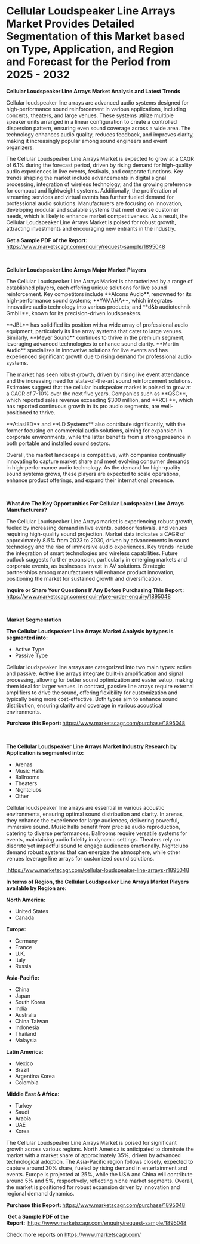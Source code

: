 <p><h1>Cellular Loudspeaker Line Arrays Market Provides Detailed Segmentation of this Market based on Type, Application, and Region and Forecast for the Period from 2025 - 2032</h1></p><p><strong>Cellular Loudspeaker Line Arrays Market Analysis and Latest Trends</strong></p>
<p><p>Cellular loudspeaker line arrays are advanced audio systems designed for high-performance sound reinforcement in various applications, including concerts, theaters, and large venues. These systems utilize multiple speaker units arranged in a linear configuration to create a controlled dispersion pattern, ensuring even sound coverage across a wide area. The technology enhances audio quality, reduces feedback, and improves clarity, making it increasingly popular among sound engineers and event organizers.</p><p>The Cellular Loudspeaker Line Arrays Market is expected to grow at a CAGR of 6.1% during the forecast period, driven by rising demand for high-quality audio experiences in live events, festivals, and corporate functions. Key trends shaping the market include advancements in digital signal processing, integration of wireless technology, and the growing preference for compact and lightweight systems. Additionally, the proliferation of streaming services and virtual events has further fueled demand for professional audio solutions. Manufacturers are focusing on innovation, developing modular and scalable systems that meet diverse customer needs, which is likely to enhance market competitiveness. As a result, the Cellular Loudspeaker Line Arrays Market is poised for robust growth, attracting investments and encouraging new entrants in the industry.</p></p>
<p><strong>Get a Sample PDF of the Report:&nbsp;</strong> <a href="https://www.marketscagr.com/enquiry/request-sample/1895048?utm_campaign=1886&utm_medium=2&utm_source=Github&utm_content=ia&utm_term=14012025&utm_id=cellular-loudspeaker-line-arrays">https://www.marketscagr.com/enquiry/request-sample/1895048</a></p>
<p>&nbsp;</p>
<p><strong>Cellular Loudspeaker Line Arrays Major Market Players</strong></p>
<p><p>The Cellular Loudspeaker Line Arrays Market is characterized by a range of established players, each offering unique solutions for live sound reinforcement. Key competitors include **Alcons Audio**, renowned for its high-performance sound systems; **YAMAHA**, which integrates innovative audio technology into various products; and **d&b audiotechnik GmbH**, known for its precision-driven loudspeakers.</p><p>**JBL** has solidified its position with a wide array of professional audio equipment, particularly its line array systems that cater to large venues. Similarly, **Meyer Sound** continues to thrive in the premium segment, leveraging advanced technologies to enhance sound clarity. **Martin Audio** specializes in innovative solutions for live events and has experienced significant growth due to rising demand for professional audio systems.</p><p>The market has seen robust growth, driven by rising live event attendance and the increasing need for state-of-the-art sound reinforcement solutions. Estimates suggest that the cellular loudspeaker market is poised to grow at a CAGR of 7-10% over the next five years. Companies such as **QSC**, which reported sales revenue exceeding $300 million, and **RCF**, which has reported continuous growth in its pro audio segments, are well-positioned to thrive. </p><p>**AtlasIED** and **LD Systems** also contribute significantly, with the former focusing on commercial audio solutions, aiming for expansion in corporate environments, while the latter benefits from a strong presence in both portable and installed sound sectors.</p><p>Overall, the market landscape is competitive, with companies continually innovating to capture market share and meet evolving consumer demands in high-performance audio technology. As the demand for high-quality sound systems grows, these players are expected to scale operations, enhance product offerings, and expand their international presence.</p></p>
<p>&nbsp;</p>
<p><strong>What Are The Key Opportunities For Cellular Loudspeaker Line Arrays Manufacturers?</strong></p>
<p><p>The Cellular Loudspeaker Line Arrays market is experiencing robust growth, fueled by increasing demand in live events, outdoor festivals, and venues requiring high-quality sound projection. Market data indicates a CAGR of approximately 8.5% from 2023 to 2030, driven by advancements in sound technology and the rise of immersive audio experiences. Key trends include the integration of smart technologies and wireless capabilities. Future outlook suggests further expansion, particularly in emerging markets and corporate events, as businesses invest in AV solutions. Strategic partnerships among manufacturers will enhance product innovation, positioning the market for sustained growth and diversification.</p></p>
<p><strong>Inquire or Share Your Questions If Any Before Purchasing This Report:</strong> <a href="https://www.marketscagr.com/enquiry/pre-order-enquiry/1895048?utm_campaign=1886&utm_medium=2&utm_source=Github&utm_content=ia&utm_term=14012025&utm_id=cellular-loudspeaker-line-arrays">https://www.marketscagr.com/enquiry/pre-order-enquiry/1895048</a></p>
<p>&nbsp;</p>
<p><strong>Market Segmentation</strong></p>
<p><strong>The Cellular Loudspeaker Line Arrays Market Analysis by types is segmented into:</strong></p>
<p><ul><li>Active Type</li><li>Passive Type</li></ul></p>
<p><p>Cellular loudspeaker line arrays are categorized into two main types: active and passive. Active line arrays integrate built-in amplification and signal processing, allowing for better sound optimization and easier setup, making them ideal for larger venues. In contrast, passive line arrays require external amplifiers to drive the sound, offering flexibility for customization and typically being more cost-effective. Both types aim to enhance sound distribution, ensuring clarity and coverage in various acoustical environments.</p></p>
<p><strong>Purchase this Report:&nbsp;</strong><a href="https://www.marketscagr.com/purchase/1895048?utm_campaign=1886&utm_medium=2&utm_source=Github&utm_content=ia&utm_term=14012025&utm_id=cellular-loudspeaker-line-arrays">https://www.marketscagr.com/purchase/1895048</a></p>
<p>&nbsp;</p>
<p><strong>The Cellular Loudspeaker Line Arrays Market Industry Research by Application is segmented into:</strong></p>
<p><ul><li>Arenas</li><li>Music Halls</li><li>Ballrooms</li><li>Theaters</li><li>Nightclubs</li><li>Other</li></ul></p>
<p><p>Cellular loudspeaker line arrays are essential in various acoustic environments, ensuring optimal sound distribution and clarity. In arenas, they enhance the experience for large audiences, delivering powerful, immersive sound. Music halls benefit from precise audio reproduction, catering to diverse performances. Ballrooms require versatile systems for events, maintaining audio fidelity in dynamic settings. Theaters rely on discrete yet impactful sound to engage audiences emotionally. Nightclubs demand robust systems that can energize the atmosphere, while other venues leverage line arrays for customized sound solutions.</p></p>
<p><a href="https://www.marketscagr.com/cellular-loudspeaker-line-arrays-r1895048?utm_campaign=1886&utm_medium=2&utm_source=Github&utm_content=ia&utm_term=14012025&utm_id=cellular-loudspeaker-line-arrays">&nbsp;https://www.marketscagr.com/cellular-loudspeaker-line-arrays-r1895048</a></p>
<p><strong>In terms of Region, the Cellular Loudspeaker Line Arrays Market Players available by Region are:</strong></p>
<p>
    <p> <strong> North America: </strong>
        <ul>
            <li>United States</li>
            <li>Canada</li>
        </ul>
        </p> 
    <p> <strong> Europe: </strong>
        <ul>
            <li>Germany</li>
            <li>France</li>
            <li>U.K.</li>
            <li>Italy</li>
            <li>Russia</li>
        </ul>
        </p> 
    <p> <strong> Asia-Pacific: </strong>
        <ul>
            <li>China</li>
            <li>Japan</li>
            <li>South Korea</li>
            <li>India</li>
            <li>Australia</li>
            <li>China Taiwan</li>
            <li>Indonesia</li>
            <li>Thailand</li>
            <li>Malaysia</li>
        </ul>
        </p> 
    <p> <strong> Latin America: </strong>
        <ul>
            <li>Mexico</li>
            <li>Brazil</li>
            <li>Argentina Korea</li>
            <li>Colombia</li>
        </ul>
        </p> 
    <p> <strong> Middle East & Africa: </strong>
        <ul>
            <li>Turkey</li>
            <li>Saudi</li>
            <li>Arabia</li>
            <li>UAE</li>
            <li>Korea</li>
        </ul>
    </p>
    </p>
<p><p>The Cellular Loudspeaker Line Arrays Market is poised for significant growth across various regions. North America is anticipated to dominate the market with a market share of approximately 35%, driven by advanced technological adoption. The Asia-Pacific region follows closely, expected to capture around 30% share, fueled by rising demand in entertainment and events. Europe is projected at 25%, while the USA and China will contribute around 5% and 5%, respectively, reflecting niche market segments. Overall, the market is positioned for robust expansion driven by innovation and regional demand dynamics.</p></p>
<p><strong>Purchase this Report: </strong><a href="https://www.marketscagr.com/purchase/1895048?utm_campaign=1886&utm_medium=2&utm_source=Github&utm_content=ia&utm_term=14012025&utm_id=cellular-loudspeaker-line-arrays">https://www.marketscagr.com/purchase/1895048</a></p>
<p>&nbsp;<strong>Get a Sample PDF of the Report:&nbsp;&nbsp;</strong><a href="https://www.marketscagr.com/enquiry/request-sample/1895048?utm_campaign=1886&utm_medium=2&utm_source=Github&utm_content=ia&utm_term=14012025&utm_id=cellular-loudspeaker-line-arrays">https://www.marketscagr.com/enquiry/request-sample/1895048</a></p>
<p><strong></strong></p>
<p>Check more reports on <a href="https://www.marketscagr.com/?utm_campaign=1886&utm_medium=2&utm_source=Github&utm_content=ia&utm_term=14012025&utm_id=cellular-loudspeaker-line-arrays">https://www.marketscagr.com/</a></p>